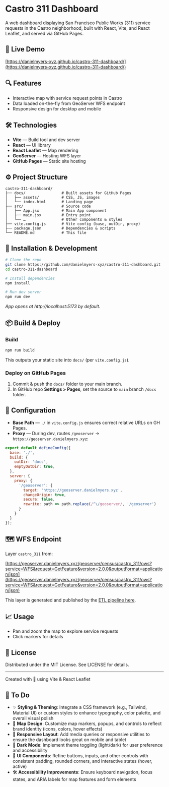 # Castro 311 Dashboard

A web dashboard displaying San Francisco Public Works (311) service requests in the Castro neighborhood, built with React, Vite, and React Leaflet, and served via GitHub Pages.

## 🚀 Live Demo

[https://danielmyers-xyz.github.io/castro-311-dashboard/](https://danielmyers-xyz.github.io/castro-311-dashboard/)

## 🔍 Features

- Interactive map with service request points in Castro  
- Data loaded on-the-fly from GeoServer WFS endpoint  
- Responsive design for desktop and mobile  

## 🛠️ Technologies

- **Vite** — Build tool and dev server  
- **React** — UI library  
- **React Leaflet** — Map rendering  
- **GeoServer** — Hosting WFS layer  
- **GitHub Pages** — Static site hosting  

## ⚙️ Project Structure

```
castro-311-dashboard/
├── docs/                # Built assets for GitHub Pages
│   ├── assets/          # CSS, JS, images
│   └── index.html       # Landing page
├── src/                 # Source code
│   ├── App.jsx          # Main App component
│   ├── main.jsx         # Entry point
│   └── …                # Other components & styles
├── vite.config.js       # Vite config (base, outDir, proxy)
├── package.json         # Dependencies & scripts
└── README.md            # This file
```

## 💾 Installation & Development

```bash
# Clone the repo
git clone https://github.com/danielmyers-xyz/castro-311-dashboard.git
cd castro-311-dashboard

# Install dependencies
npm install

# Run dev server
npm run dev
```

_App opens at http://localhost:5173 by default._

## 📦 Build & Deploy

### Build

```bash
npm run build
```

This outputs your static site into `docs/` (per `vite.config.js`).

### Deploy on GitHub Pages

1. Commit & push the `docs/` folder to your main branch.  
2. In GitHub repo **Settings > Pages**, set the source to `main` branch `/docs` folder.

## 🔧 Configuration

- **Base Path** — `./` in `vite.config.js` ensures correct relative URLs on GH Pages.  
- **Proxy** — During dev, routes `/geoserver` → `https://geoserver.danielmyers.xyz`:

```js
export default defineConfig({
  base: './',
  build: {
    outDir: 'docs',
    emptyOutDir: true,
  },
  server: {
    proxy: {
      '/geoserver': {
        target: 'https://geoserver.danielmyers.xyz',
        changeOrigin: true,
        secure: false,
        rewrite: path => path.replace(/^\/geoserver/, '/geoserver')
      }
    }
  }
});
```

## 🗺️ WFS Endpoint

Layer `castro_311` from:

[https://geoserver.danielmyers.xyz/geoserver/census/castro_311/ows?service=WFS&request=GetFeature&version=2.0.0&outputFormat=application/json](https://geoserver.danielmyers.xyz/geoserver/census/castro_311/ows?service=WFS&request=GetFeature&version=2.0.0&outputFormat=application/json)

This layer is generated and published by the [ETL pipeline here](https://github.com/danielmyers-xyz/castro-dashboard-etl).

## 📈 Usage

- Pan and zoom the map to explore service requests  
- Click markers for details  

## 📝 License

Distributed under the MIT License. See LICENSE for details.

---

Created with 💙 using Vite & React Leaflet

## 🧪 To Do

- ✨ **Styling & Theming**: Integrate a CSS framework (e.g., Tailwind, Material UI) or custom styles to enhance typography, color palette, and overall visual polish  
- 🎨 **Map Design**: Customize map markers, popups, and controls to reflect brand identity (icons, colors, hover effects)  
- 📱 **Responsive Layout**: Add media queries or responsive utilities to ensure the dashboard looks great on mobile and tablet  
- 🌙 **Dark Mode**: Implement theme toggling (light/dark) for user preference and accessibility  
- 🧩 **UI Components**: Refine buttons, inputs, and other controls with consistent padding, rounded corners, and interactive states (hover, active)  
- 🛠️ **Accessibility Improvements**: Ensure keyboard navigation, focus states, and ARIA labels for map features and form elements  
